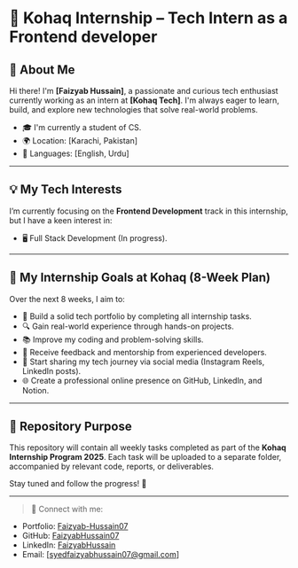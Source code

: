 # 🌟 Kohaq Internship – Tech Intern as a Frontend developer

## 👋 About Me

Hi there! I'm **[Faizyab Hussain]**, a passionate and curious tech enthusiast currently working as an intern at **[Kohaq Tech]**. I'm always eager to learn, build, and explore new technologies that solve real-world problems.

- 🎓 I'm currently a student of CS.
- 🌍 Location: [Karachi, Pakistan]
- 💬 Languages: [English, Urdu]

---

## 💡 My Tech Interests

I’m currently focusing on the **Frontend Development** track in this internship, but I have a keen interest in:

- 🖥️ Full Stack Development (In progress).

---

## 🎯 My Internship Goals at Kohaq (8-Week Plan)

Over the next 8 weeks, I aim to:

- 🚀 Build a solid tech portfolio by completing all internship tasks.
- 🔍 Gain real-world experience through hands-on projects.
- 📚 Improve my coding and problem-solving skills.
- 🤝 Receive feedback and mentorship from experienced developers.
- 🎥 Start sharing my tech journey via social media (Instagram Reels, LinkedIn posts).
- 🌐 Create a professional online presence on GitHub, LinkedIn, and Notion.

---

## 📁 Repository Purpose

This repository will contain all weekly tasks completed as part of the **Kohaq Internship Program 2025**. Each task will be uploaded to a separate folder, accompanied by relevant code, reports, or deliverables.

Stay tuned and follow the progress! 🚀

---

> 🔗 Connect with me:
- Portfolio: [Faizyab-Hussain07](https://Faizyab-hussain07.vercel.app/)
- GitHub: [FaizyabHussain07](https://github.com/Faizyabhussain07/)
- LinkedIn: [FaizyabHussain](https://linkedin.com/in/Faizyabhussain/)
- Email: [syedfaizyabhussain07@gmail.com]
